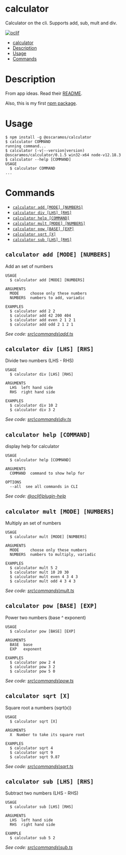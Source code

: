 # calculator

Calculator on the cli. Supports add, sub, mult and div.

[![oclif](https://img.shields.io/badge/cli-oclif-brightgreen.svg)](https://oclif.io)

<!-- toc -->
* [calculator](#calculator)
* [Description](#description)
* [Usage](#usage)
* [Commands](#commands)
<!-- tocstop -->

# Description
From app ideas. Read their [README](./README_IDEA.md).

Also, this is my first [npm package](https://www.npmjs.com/package/@oscaramos/calculator).

# Usage
<!-- usage -->
```sh-session
$ npm install -g @oscaramos/calculator
$ calculator COMMAND
running command...
$ calculator (-v|--version|version)
@oscaramos/calculator/0.1.5 win32-x64 node-v12.18.3
$ calculator --help [COMMAND]
USAGE
  $ calculator COMMAND
...
```
<!-- usagestop -->
# Commands
<!-- commands -->
* [`calculator add [MODE] [NUMBERS]`](#calculator-add-mode-numbers)
* [`calculator div [LHS] [RHS]`](#calculator-div-lhs-rhs)
* [`calculator help [COMMAND]`](#calculator-help-command)
* [`calculator mult [MODE] [NUMBERS]`](#calculator-mult-mode-numbers)
* [`calculator pow [BASE] [EXP]`](#calculator-pow-base-exp)
* [`calculator sqrt [X]`](#calculator-sqrt-x)
* [`calculator sub [LHS] [RHS]`](#calculator-sub-lhs-rhs)

## `calculator add [MODE] [NUMBERS]`

Add an set of numbers

```
USAGE
  $ calculator add [MODE] [NUMBERS]

ARGUMENTS
  MODE     choose only these numbers
  NUMBERS  numbers to add, variadic

EXAMPLES
  $ calculator add 2 2
  $ calculator add 42 200 404
  $ calculator add even 2 1 2 1
  $ calculator add odd 2 1 2 1
```

_See code: [src\commands\add.ts](https://github.com/oscaramos/calculator-cli/blob/v0.1.5/src\commands\add.ts)_

## `calculator div [LHS] [RHS]`

Divide two numbers (LHS - RHS)

```
USAGE
  $ calculator div [LHS] [RHS]

ARGUMENTS
  LHS  left hand side
  RHS  right hand side

EXAMPLES
  $ calculator div 10 2
  $ calculator div 3 2
```

_See code: [src\commands\div.ts](https://github.com/oscaramos/calculator-cli/blob/v0.1.5/src\commands\div.ts)_

## `calculator help [COMMAND]`

display help for calculator

```
USAGE
  $ calculator help [COMMAND]

ARGUMENTS
  COMMAND  command to show help for

OPTIONS
  --all  see all commands in CLI
```

_See code: [@oclif/plugin-help](https://github.com/oclif/plugin-help/blob/v3.2.0/src\commands\help.ts)_

## `calculator mult [MODE] [NUMBERS]`

Multiply an set of numbers

```
USAGE
  $ calculator mult [MODE] [NUMBERS]

ARGUMENTS
  MODE     choose only these numbers
  NUMBERS  numbers to multiply, variadic

EXAMPLES
  $ calculator mult 5 2
  $ calculator mult 10 20 30
  $ calculator mult even 4 3 4 3
  $ calculator mult odd 4 3 4 3
```

_See code: [src\commands\mult.ts](https://github.com/oscaramos/calculator-cli/blob/v0.1.5/src\commands\mult.ts)_

## `calculator pow [BASE] [EXP]`

Power two numbers (base ^ exponent)

```
USAGE
  $ calculator pow [BASE] [EXP]

ARGUMENTS
  BASE  base
  EXP   exponent

EXAMPLES
  $ calculator pow 2 4
  $ calculator pow 3 2
  $ calculator pow 5 0
```

_See code: [src\commands\pow.ts](https://github.com/oscaramos/calculator-cli/blob/v0.1.5/src\commands\pow.ts)_

## `calculator sqrt [X]`

Square root a numbers (sqrt(x))

```
USAGE
  $ calculator sqrt [X]

ARGUMENTS
  X  Number to take its square root

EXAMPLES
  $ calculator sqrt 4
  $ calculator sqrt 9
  $ calculator sqrt 9.87
```

_See code: [src\commands\sqrt.ts](https://github.com/oscaramos/calculator-cli/blob/v0.1.5/src\commands\sqrt.ts)_

## `calculator sub [LHS] [RHS]`

Subtract two numbers (LHS - RHS)

```
USAGE
  $ calculator sub [LHS] [RHS]

ARGUMENTS
  LHS  left hand side
  RHS  right hand side

EXAMPLE
  $ calculator sub 5 2
```

_See code: [src\commands\sub.ts](https://github.com/oscaramos/calculator-cli/blob/v0.1.5/src\commands\sub.ts)_
<!-- commandsstop -->
